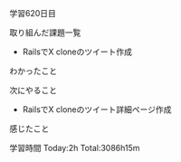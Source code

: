 学習620日目

取り組んだ課題一覧

- RailsでX cloneのツイート作成


わかったこと

次にやること

- RailsでX cloneのツイート詳細ページ作成

感じたこと

学習時間 Today:2h Total:3086h15m